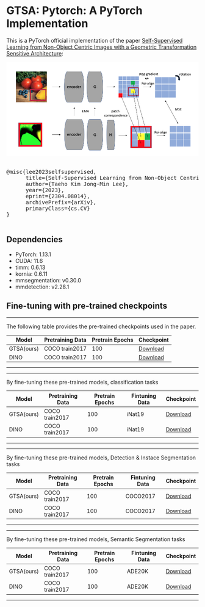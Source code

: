 # GTSA: Pytorch: A PyTorch Implementation

This is a PyTorch official implementation of the paper [Self-Supervised Learning from Non-Object Centric Images with a Geometric Transformation Sensitive Architecture](http://arxiv.org/abs/2304.08014):


![Example Image](/images/GTSA.png "Example Image Title")



<pre>

@misc{lee2023selfsupervised,
      title={Self-Supervised Learning from Non-Object Centric Images with a Geometric Transformation Sensitive Architecture}, 
      author={Taeho Kim Jong-Min Lee},
      year={2023},
      eprint={2304.08014},
      archivePrefix={arXiv},
      primaryClass={cs.CV}
}

</pre>

## Dependencies

- PyTorch: 1.13.1
- CUDA: 11.6
- timm: 0.6.13
- kornia: 0.6.11
- mmsegmentation: v0.30.0
- mmdetection: v2.28.1

## Fine-tuning with pre-trained checkpoints
____________________________________________________________________________________________
The following table provides the pre-trained checkpoints used in the paper.

| Model | Pretraining Data | Pretrain Epochs | Checkpoint |
|-------|-----------------|----------------|------------|
| GTSA(ours) | COCO train2017 | 100 | [Download](https://example.com/checkpoint_1) |
| DINO| COCO train2017  | 100 | [Download](https://example.com/checkpoint_2) |
____________________________________________________________________________________________
____________________________________________________________________________________________
By fine-tuning these pre-trained models, classification tasks

| Model | Pretraining Data | Pretrain Epochs | Fintuning Data |  Checkpoint |
|-------|-----------------|----------------|----------------|------------|
| GTSA(ours) | COCO train2017 | 100 | iNat19 | [Download](https://example.com/checkpoint_1) |
| DINO| COCO train2017  | 100 | iNat19 |  [Download](https://example.com/checkpoint_2) |
____________________________________________________________________________________________

____________________________________________________________________________________________
By fine-tuning these pre-trained models, Detection & Instace Segmentation tasks

| Model | Pretraining Data | Pretrain Epochs | Fintuning Data |  Checkpoint |
|-------|-----------------|----------------|----------------|------------|
| GTSA(ours) | COCO train2017 | 100 | COCO2017 | [Download](https://example.com/checkpoint_1) |
| DINO| COCO train2017  | 100 | COCO2017 |  [Download](https://example.com/checkpoint_2) |
____________________________________________________________________________________________

____________________________________________________________________________________________

By fine-tuning these pre-trained models, Semantic Segmentation tasks

| Model | Pretraining Data | Pretrain Epochs | Fintuning Data |  Checkpoint |
|-------|-----------------|----------------|----------------|------------|
| GTSA(ours) | COCO train2017 | 100 | ADE20K | [Download](https://example.com/checkpoint_1) |
| DINO| COCO train2017  | 100 | ADE20K |  [Download](https://example.com/checkpoint_2) |
____________________________________________________________________________________________




